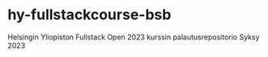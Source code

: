 # hy-fullstackcourse-bsb
Helsingin Yliopiston Fullstack Open 2023 kurssin palautusrepositorio
Syksy 2023
